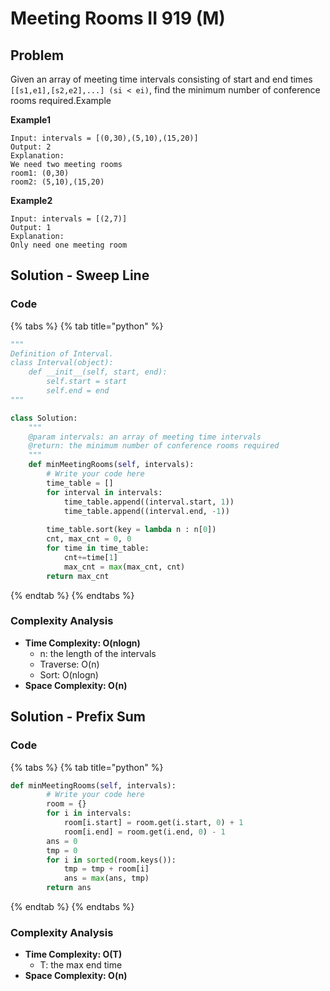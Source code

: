 # Meeting Rooms II 919 \(M\)

## Problem

Given an array of meeting time intervals consisting of start and end times `[[s1,e1],[s2,e2],...] (si < ei)`, find the minimum number of conference rooms required.Example

**Example1**

```text
Input: intervals = [(0,30),(5,10),(15,20)]
Output: 2
Explanation:
We need two meeting rooms
room1: (0,30)
room2: (5,10),(15,20)
```

**Example2**

```text
Input: intervals = [(2,7)]
Output: 1
Explanation: 
Only need one meeting room
```

## Solution - Sweep Line

### Code

{% tabs %}
{% tab title="python" %}
```python
"""
Definition of Interval.
class Interval(object):
    def __init__(self, start, end):
        self.start = start
        self.end = end
"""

class Solution:
    """
    @param intervals: an array of meeting time intervals
    @return: the minimum number of conference rooms required
    """
    def minMeetingRooms(self, intervals):
        # Write your code here
        time_table = []
        for interval in intervals:
            time_table.append((interval.start, 1))
            time_table.append((interval.end, -1))
        
        time_table.sort(key = lambda n : n[0])
        cnt, max_cnt = 0, 0
        for time in time_table:
            cnt+=time[1]
            max_cnt = max(max_cnt, cnt)
        return max_cnt
```
{% endtab %}
{% endtabs %}

### Complexity Analysis

* **Time Complexity: O\(nlogn\)**
  * n: the length of the intervals 
  * Traverse: O\(n\)
  * Sort: O\(nlogn\)
* **Space Complexity: O\(n\)**



## Solution - Prefix Sum

### Code

{% tabs %}
{% tab title="python" %}
```python
def minMeetingRooms(self, intervals):
        # Write your code here
        room = {}
        for i in intervals:
            room[i.start] = room.get(i.start, 0) + 1
            room[i.end] = room.get(i.end, 0) - 1
        ans = 0
        tmp = 0
        for i in sorted(room.keys()):
            tmp = tmp + room[i]
            ans = max(ans, tmp)
        return ans
```
{% endtab %}
{% endtabs %}

### Complexity Analysis

* **Time Complexity: O\(T\)**
  * T: the max end time 
* **Space Complexity: O\(n\)**


